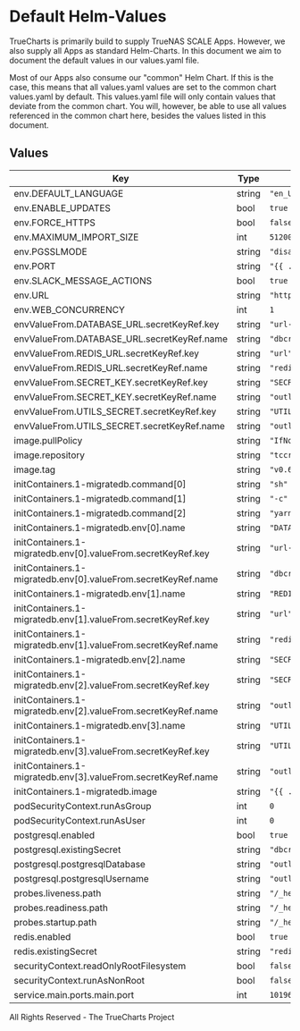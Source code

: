 # Default Helm-Values

TrueCharts is primarily build to supply TrueNAS SCALE Apps.
However, we also supply all Apps as standard Helm-Charts. In this document we aim to document the default values in our values.yaml file.

Most of our Apps also consume our "common" Helm Chart.
If this is the case, this means that all values.yaml values are set to the common chart values.yaml by default. This values.yaml file will only contain values that deviate from the common chart.
You will, however, be able to use all values referenced in the common chart here, besides the values listed in this document.

## Values

| Key | Type | Default | Description |
|-----|------|---------|-------------|
| env.DEFAULT_LANGUAGE | string | `"en_US"` |  |
| env.ENABLE_UPDATES | bool | `true` |  |
| env.FORCE_HTTPS | bool | `false` |  |
| env.MAXIMUM_IMPORT_SIZE | int | `5120000` |  |
| env.PGSSLMODE | string | `"disable"` |  |
| env.PORT | string | `"{{ .Values.service.main.ports.main.port }}"` |  |
| env.SLACK_MESSAGE_ACTIONS | bool | `true` |  |
| env.URL | string | `"http://localhost:{{ .Values.service.main.ports.main.port }}"` |  |
| env.WEB_CONCURRENCY | int | `1` |  |
| envValueFrom.DATABASE_URL.secretKeyRef.key | string | `"url-noql"` |  |
| envValueFrom.DATABASE_URL.secretKeyRef.name | string | `"dbcreds"` |  |
| envValueFrom.REDIS_URL.secretKeyRef.key | string | `"url"` |  |
| envValueFrom.REDIS_URL.secretKeyRef.name | string | `"rediscreds"` |  |
| envValueFrom.SECRET_KEY.secretKeyRef.key | string | `"SECRET_KEY"` |  |
| envValueFrom.SECRET_KEY.secretKeyRef.name | string | `"outline-secrets"` |  |
| envValueFrom.UTILS_SECRET.secretKeyRef.key | string | `"UTILS_SECRET"` |  |
| envValueFrom.UTILS_SECRET.secretKeyRef.name | string | `"outline-secrets"` |  |
| image.pullPolicy | string | `"IfNotPresent"` |  |
| image.repository | string | `"tccr.io/truecharts/outline"` |  |
| image.tag | string | `"v0.62.0@sha256:9350ace6f88ae314620ab32e9990481d0e89895409b171fa0545b8ef9f7ede65"` |  |
| initContainers.1-migratedb.command[0] | string | `"sh"` |  |
| initContainers.1-migratedb.command[1] | string | `"-c"` |  |
| initContainers.1-migratedb.command[2] | string | `"yarn sequelize db:migrate --env=production-ssl-disabled"` |  |
| initContainers.1-migratedb.env[0].name | string | `"DATABASE_URL"` |  |
| initContainers.1-migratedb.env[0].valueFrom.secretKeyRef.key | string | `"url-noql"` |  |
| initContainers.1-migratedb.env[0].valueFrom.secretKeyRef.name | string | `"dbcreds"` |  |
| initContainers.1-migratedb.env[1].name | string | `"REDIS_URL"` |  |
| initContainers.1-migratedb.env[1].valueFrom.secretKeyRef.key | string | `"url"` |  |
| initContainers.1-migratedb.env[1].valueFrom.secretKeyRef.name | string | `"rediscreds"` |  |
| initContainers.1-migratedb.env[2].name | string | `"SECRET_KEY"` |  |
| initContainers.1-migratedb.env[2].valueFrom.secretKeyRef.key | string | `"SECRET_KEY"` |  |
| initContainers.1-migratedb.env[2].valueFrom.secretKeyRef.name | string | `"outline-secrets"` |  |
| initContainers.1-migratedb.env[3].name | string | `"UTILS_SECRET"` |  |
| initContainers.1-migratedb.env[3].valueFrom.secretKeyRef.key | string | `"UTILS_SECRET"` |  |
| initContainers.1-migratedb.env[3].valueFrom.secretKeyRef.name | string | `"outline-secrets"` |  |
| initContainers.1-migratedb.image | string | `"{{ .Values.image.repository }}:{{ .Values.image.tag }}"` |  |
| podSecurityContext.runAsGroup | int | `0` |  |
| podSecurityContext.runAsUser | int | `0` |  |
| postgresql.enabled | bool | `true` |  |
| postgresql.existingSecret | string | `"dbcreds"` |  |
| postgresql.postgresqlDatabase | string | `"outline"` |  |
| postgresql.postgresqlUsername | string | `"outline"` |  |
| probes.liveness.path | string | `"/_health"` |  |
| probes.readiness.path | string | `"/_health"` |  |
| probes.startup.path | string | `"/_health"` |  |
| redis.enabled | bool | `true` |  |
| redis.existingSecret | string | `"rediscreds"` |  |
| securityContext.readOnlyRootFilesystem | bool | `false` |  |
| securityContext.runAsNonRoot | bool | `false` |  |
| service.main.ports.main.port | int | `10196` |  |

All Rights Reserved - The TrueCharts Project
